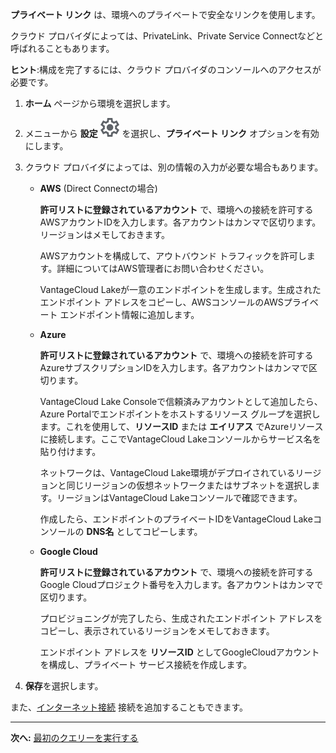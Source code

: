 **プライベート リンク** は、環境へのプライベートで安全なリンクを使用します。

クラウド プロバイダによっては、PrivateLink、Private Service Connectなどと呼ばれることもあります。

**ヒント**:構成を完了するには、クラウド プロバイダのコンソールへのアクセスが必要です。

1.  **ホーム** ページから環境を選択します。

2.  メニューから **設定** ![Settings icon](Images/gkz1722447366517.svg) を選択し、**プライベート リンク** オプションを有効にします。

3.  クラウド プロバイダによっては、別の情報の入力が必要な場合もあります。

    -   **AWS** (Direct Connectの場合)

        **許可リストに登録されているアカウント** で、環境への接続を許可するAWSアカウントIDを入力します。各アカウントはカンマで区切ります。リージョンはメモしておきます。

        AWSアカウントを構成して、アウトバウンド トラフィックを許可します。詳細についてはAWS管理者にお問い合わせください。

        VantageCloud Lakeが一意のエンドポイントを生成します。生成されたエンドポイント アドレスをコピーし、AWSコンソールのAWSプライベート エンドポイント情報に追加します。

    -   **Azure**

        **許可リストに登録されているアカウント** で、環境への接続を許可するAzureサブスクリプションIDを入力します。各アカウントはカンマで区切ります。

        VantageCloud Lake Consoleで信頼済みアカウントとして追加したら、Azure Portalでエンドポイントをホストするリソース グループを選択します。これを使用して、**リソースID** または **エイリアス** でAzureリソースに接続します。ここでVantageCloud Lakeコンソールからサービス名を貼り付けます。

        ネットワークは、VantageCloud Lake環境がデプロイされているリージョンと同じリージョンの仮想ネットワークまたはサブネットを選択します。リージョンはVantageCloud Lakeコンソールで確認できます。

        作成したら、エンドポイントのプライベートIDをVantageCloud Lakeコンソールの **DNS名** としてコピーします。

    -   **Google Cloud**

        **許可リストに登録されているアカウント** で、環境への接続を許可するGoogle Cloudプロジェクト番号を入力します。各アカウントはカンマで区切ります。

        プロビジョニングが完了したら、生成されたエンドポイント アドレスをコピーし、表示されているリージョンをメモしておきます。

        エンドポイント アドレスを **リソースID** としてGoogleCloudアカウントを構成し、プライベート サービス接続を作成します。

4.  **保存**を選択します。

また、[インターネット接続](jlq1721090154719.md) 接続を追加することもできます。

------------------------------------------------------------------------

**次へ:** [最初のクエリーを実行する](ahj1695153106508.md)
